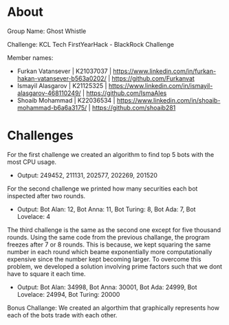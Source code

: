 # About

Group Name: Ghost Whistle

Challenge: KCL Tech FirstYearHack - BlackRock Challenge

Member names:
- Furkan Vatansever | K21037037 | https://www.linkedin.com/in/furkan-hakan-vatansever-b563a0202/ | https://github.com/Furkanvat
- Ismayil Alasgarov | K21125325 | https://www.linkedin.com/in/ismayil-alasgarov-468110249/ | https://github.com/IsmaAles
- Shoaib Mohammad | K22036534 | https://www.linkedin.com/in/shoaib-mohammad-b6a6a3175/ | https://github.com/shoaib281

# Challenges

For the first challenge we created an algorithm to find top 5 bots with the most CPU usage.
- Output: 249452, 211131, 202577, 202269, 201520

For the second challenge we printed how many securities each bot inspected after two rounds.
- Output: Bot Alan: 12, Bot Anna: 11, Bot Turing: 8, Bot Ada: 7, Bot Lovelace: 4


The third challenge is the same as the second one except for five thousand rounds. Using the same code from the previous challange, the program freezes after 7 or 8 rounds. This is because, we kept squaring the same number in each round which beame exponentially more computationally expensive since the number kept becoming larger.
To overcome this problem, we developed a solution involving prime factors such that we dont have to square it each time.
- Output: Bot Alan: 34998, Bot Anna: 30001, Bot Ada: 24999, Bot Lovelace: 24994, Bot Turing: 20000


Bonus Challange:
We created an algorthim that graphically represents how each of the bots trade with each other.
